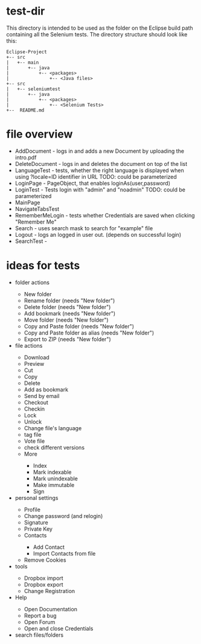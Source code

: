 # test-dir
This directory is intended to be used as the folder on the Eclipse build path containing all the Selenium tests.
The directory structure should look like this:

```
Eclipse-Project
+-- src
|   +-- main
|       +-- java
|           +-- <packages>
|               +-- <Java files>
+-- src
|   +-- seleniumtest
|       +-- java
|           +-- <packages>
|               +-- <Selenium Tests>
+--  README.md
```

# file overview

<ul>
<li>AddDocument - logs in and adds a new Document by uploading the intro.pdf </li>
<li>DeleteDocument - logs in and deletes the document on top of the list </li>
<li>LanguageTest - tests, whether the right language is displayed when using ?locale=ID identifier in URL TODO: could be parameterized</li>
<li>LoginPage - PageObject, that enables loginAs(user,password)</li>
<li>LoginTest - Tests login with "admin" and "noadmin" TODO: could be parameterized</li>
<li>MainPage </li>
<li>NavigateTabsTest</li>
<li>RememberMeLogin - tests whether Credentials are saved when clicking "Remember Me"</li>
<li>Search - uses search mask to search for "example" file</li>
<li>Logout - logs an logged in user out. (depends on successful login)</li>
<li>SearchTest - </li>
</ul>


# ideas for tests

<ul>
<li>folder actions</li>
  <ul>
  <li>New folder</li>
  <li>Rename folder (needs "New folder")</li>
  <li>Delete folder (needs "New folder")</li>
  <li>Add bookmark (needs "New folder")</li>
  <li>Move folder (needs "New folder")</li>
  <li>Copy and Paste folder (needs "New folder")</li>
  <li>Copy and Paste folder as alias (needs "New folder")</li>
  <li>Export to ZIP (needs "New folder")</li>
  </ul>
<li>file actions </li>
  <ul>
  <li>Download</li>
  <li>Preview </li>
  <li>Cut</li>
  <li>Copy </li>
  <li>Delete </li>
  <li>Add as bookmark </li>
  <li>Send by email </li>
  <li>Checkout </li>
  <li>Checkin </li>
  <li>Lock </li>
  <li>Unlock </li>
  <li>Change file's language</li>
  <li>tag file</li>
  <li>Vote file</li>
  <li>check different versions</li>
  <li>More</li>
    <ul>
    <li>Index</li>
    <li>Mark indexable </li>
    <li>Mark unindexable</li>
    <li>Make immutable </li>
    <li>Sign </li>
    </ul>
  </ul>
<li>personal settings </li>
  <ul>
  <li>Profile</li>
  <li>Change password (and relogin)</li>
  <li>Signature </li>
  <li>Private Key </li>
  <li>Contacts </li>
    <ul>
    <li>Add Contact</li>
    <li>Import Contacts from file</li>
    </ul>
  <li>Remove Cookies</li>

  </ul>
<li>tools</li>
  <ul>
  <li>Dropbox import</li>
  <li>Dropbox export</li>
  <li>Change Registration</li>
  </ul>
<li>Help</li>
  <ul>
  <li>Open Documentation</li>
  <li>Report a bug</li>
  <li>Open Forum</li>
  <li>Open and close Credentials</li>
  </ul>
<li>search files/folders</li>
</ul>
